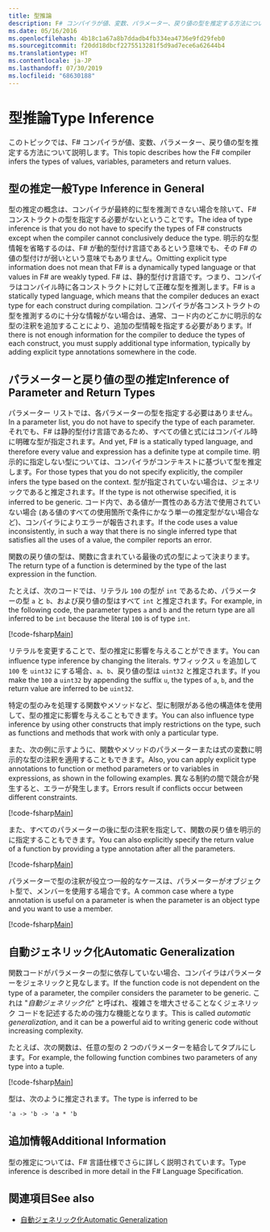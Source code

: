 ```yaml
---
title: 型推論
description: F# コンパイラが値、変数、パラメーター、戻り値の型を推定する方法について説明します。
ms.date: 05/16/2016
ms.openlocfilehash: 4b18c1a67a8b7ddadb4fb334ea4736e9fd29feb0
ms.sourcegitcommit: f20dd18dbcf2275513281f5d9ad7ece6a62644b4
ms.translationtype: HT
ms.contentlocale: ja-JP
ms.lasthandoff: 07/30/2019
ms.locfileid: "68630188"
---
```

# <a name="type-inference"></a><span data-ttu-id="6dbb0-103">型推論</span><span class="sxs-lookup"><span data-stu-id="6dbb0-103">Type Inference</span></span>

<span data-ttu-id="6dbb0-104">このトピックでは、F# コンパイラが値、変数、パラメーター、戻り値の型を推定する方法について説明します。</span><span class="sxs-lookup"><span data-stu-id="6dbb0-104">This topic describes how the F# compiler infers the types of values, variables, parameters and return values.</span></span>

## <a name="type-inference-in-general"></a><span data-ttu-id="6dbb0-105">型の推定一般</span><span class="sxs-lookup"><span data-stu-id="6dbb0-105">Type Inference in General</span></span>

<span data-ttu-id="6dbb0-106">型の推定の概念は、コンパイラが最終的に型を推測できない場合を除いて、F# コンストラクトの型を指定する必要がないということです。</span><span class="sxs-lookup"><span data-stu-id="6dbb0-106">The idea of type inference is that you do not have to specify the types of F# constructs except when the compiler cannot conclusively deduce the type.</span></span> <span data-ttu-id="6dbb0-107">明示的な型情報を省略するのは、F# が動的型付け言語であるという意味でも、その F# の値の型付けが弱いという意味でもありません。</span><span class="sxs-lookup"><span data-stu-id="6dbb0-107">Omitting explicit type information does not mean that F# is a dynamically typed language or that values in F# are weakly typed.</span></span> <span data-ttu-id="6dbb0-108">F# は、静的型付け言語です。つまり、コンパイラはコンパイル時に各コンストラクトに対して正確な型を推測します。</span><span class="sxs-lookup"><span data-stu-id="6dbb0-108">F# is a statically typed language, which means that the compiler deduces an exact type for each construct during compilation.</span></span> <span data-ttu-id="6dbb0-109">コンパイラが各コンストラクトの型を推測するのに十分な情報がない場合は、通常、コード内のどこかに明示的な型の注釈を追加することにより、追加の型情報を指定する必要があります。</span><span class="sxs-lookup"><span data-stu-id="6dbb0-109">If there is not enough information for the compiler to deduce the types of each construct, you must supply additional type information, typically by adding explicit type annotations somewhere in the code.</span></span>

## <a name="inference-of-parameter-and-return-types"></a><span data-ttu-id="6dbb0-110">パラメーターと戻り値の型の推定</span><span class="sxs-lookup"><span data-stu-id="6dbb0-110">Inference of Parameter and Return Types</span></span>

<span data-ttu-id="6dbb0-111">パラメーター リストでは、各パラメーターの型を指定する必要はありません。</span><span class="sxs-lookup"><span data-stu-id="6dbb0-111">In a parameter list, you do not have to specify the type of each parameter.</span></span> <span data-ttu-id="6dbb0-112">それでも、F# は静的型付け言語であるため、すべての値と式にはコンパイル時に明確な型が指定されます。</span><span class="sxs-lookup"><span data-stu-id="6dbb0-112">And yet, F# is a statically typed language, and therefore every value and expression has a definite type at compile time.</span></span> <span data-ttu-id="6dbb0-113">明示的に指定しない型については、コンパイラがコンテキストに基づいて型を推定します。</span><span class="sxs-lookup"><span data-stu-id="6dbb0-113">For those types that you do not specify explicitly, the compiler infers the type based on the context.</span></span> <span data-ttu-id="6dbb0-114">型が指定されていない場合は、ジェネリックであると推定されます。</span><span class="sxs-lookup"><span data-stu-id="6dbb0-114">If the type is not otherwise specified, it is inferred to be generic.</span></span> <span data-ttu-id="6dbb0-115">コード内で、ある値が一貫性のある方法で使用されていない場合 (ある値のすべての使用箇所で条件にかなう単一の推定型がない場合など)、コンパイラによりエラーが報告されます。</span><span class="sxs-lookup"><span data-stu-id="6dbb0-115">If the code uses a value inconsistently, in such a way that there is no single inferred type that satisfies all the uses of a value, the compiler reports an error.</span></span>

<span data-ttu-id="6dbb0-116">関数の戻り値の型は、関数に含まれている最後の式の型によって決まります。</span><span class="sxs-lookup"><span data-stu-id="6dbb0-116">The return type of a function is determined by the type of the last expression in the function.</span></span>

<span data-ttu-id="6dbb0-117">たとえば、次のコードでは、リテラル `100` の型が `int` であるため、パラメーターの型 `a` と `b`、および戻り値の型はすべて `int` と推定されます。</span><span class="sxs-lookup"><span data-stu-id="6dbb0-117">For example, in the following code, the parameter types `a` and `b` and the return type are all inferred to be `int` because the literal `100` is of type `int`.</span></span>

[!code-fsharp[Main](~/samples/snippets/fsharp/lang-ref-3/snippet301.fs)]

<span data-ttu-id="6dbb0-118">リテラルを変更することで、型の推定に影響を与えることができます。</span><span class="sxs-lookup"><span data-stu-id="6dbb0-118">You can influence type inference by changing the literals.</span></span> <span data-ttu-id="6dbb0-119">サフィックス `u` を追加して `100` を `uint32` にする場合、`a`、`b`、戻り値の型は `uint32` と推定されます。</span><span class="sxs-lookup"><span data-stu-id="6dbb0-119">If you make the `100` a `uint32` by appending the suffix `u`, the types of `a`, `b`, and the return value are inferred to be `uint32`.</span></span>

<span data-ttu-id="6dbb0-120">特定の型のみを処理する関数やメソッドなど、型に制限がある他の構造体を使用して、型の推定に影響を与えることもできます。</span><span class="sxs-lookup"><span data-stu-id="6dbb0-120">You can also influence type inference by using other constructs that imply restrictions on the type, such as functions and methods that work with only a particular type.</span></span>

<span data-ttu-id="6dbb0-121">また、次の例に示すように、関数やメソッドのパラメーターまたは式の変数に明示的な型の注釈を適用することもできます。</span><span class="sxs-lookup"><span data-stu-id="6dbb0-121">Also, you can apply explicit type annotations to function or method parameters or to variables in expressions, as shown in the following examples.</span></span> <span data-ttu-id="6dbb0-122">異なる制約の間で競合が発生すると、エラーが発生します。</span><span class="sxs-lookup"><span data-stu-id="6dbb0-122">Errors result if conflicts occur between different constraints.</span></span>

[!code-fsharp[Main](~/samples/snippets/fsharp/lang-ref-3/snippet302.fs)]

<span data-ttu-id="6dbb0-123">また、すべてのパラメーターの後に型の注釈を指定して、関数の戻り値を明示的に指定することもできます。</span><span class="sxs-lookup"><span data-stu-id="6dbb0-123">You can also explicitly specify the return value of a function by providing a type annotation after all the parameters.</span></span>

[!code-fsharp[Main](~/samples/snippets/fsharp/lang-ref-3/snippet303.fs)]

<span data-ttu-id="6dbb0-124">パラメーターで型の注釈が役立つ一般的なケースは、パラメーターがオブジェクト型で、メンバーを使用する場合です。</span><span class="sxs-lookup"><span data-stu-id="6dbb0-124">A common case where a type annotation is useful on a parameter is when the parameter is an object type and you want to use a member.</span></span>

[!code-fsharp[Main](~/samples/snippets/fsharp/lang-ref-3/snippet304.fs)]

## <a name="automatic-generalization"></a><span data-ttu-id="6dbb0-125">自動ジェネリック化</span><span class="sxs-lookup"><span data-stu-id="6dbb0-125">Automatic Generalization</span></span>

<span data-ttu-id="6dbb0-126">関数コードがパラメーターの型に依存していない場合、コンパイラはパラメーターをジェネリックと見なします。</span><span class="sxs-lookup"><span data-stu-id="6dbb0-126">If the function code is not dependent on the type of a parameter, the compiler considers the parameter to be generic.</span></span> <span data-ttu-id="6dbb0-127">これは "*自動ジェネリック化*" と呼ばれ、複雑さを増大させることなくジェネリック コードを記述するための強力な機能となります。</span><span class="sxs-lookup"><span data-stu-id="6dbb0-127">This is called *automatic generalization*, and it can be a powerful aid to writing generic code without increasing complexity.</span></span>

<span data-ttu-id="6dbb0-128">たとえば、次の関数は、任意の型の 2 つのパラメーターを結合してタプルにします。</span><span class="sxs-lookup"><span data-stu-id="6dbb0-128">For example, the following function combines two parameters of any type into a tuple.</span></span>

[!code-fsharp[Main](~/samples/snippets/fsharp/lang-ref-3/snippet305.fs)]

<span data-ttu-id="6dbb0-129">型は、次のように推定されます。</span><span class="sxs-lookup"><span data-stu-id="6dbb0-129">The type is inferred to be</span></span>

```fsharp
'a -> 'b -> 'a * 'b
```

## <a name="additional-information"></a><span data-ttu-id="6dbb0-130">追加情報</span><span class="sxs-lookup"><span data-stu-id="6dbb0-130">Additional Information</span></span>

<span data-ttu-id="6dbb0-131">型の推定については、F# 言語仕様でさらに詳しく説明されています。</span><span class="sxs-lookup"><span data-stu-id="6dbb0-131">Type inference is described in more detail in the F# Language Specification.</span></span>

## <a name="see-also"></a><span data-ttu-id="6dbb0-132">関連項目</span><span class="sxs-lookup"><span data-stu-id="6dbb0-132">See also</span></span>

- [<span data-ttu-id="6dbb0-133">自動ジェネリック化</span><span class="sxs-lookup"><span data-stu-id="6dbb0-133">Automatic Generalization</span></span>](./generics/automatic-generalization.md)
